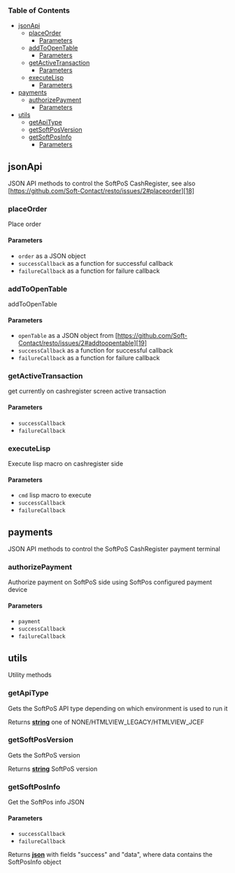 <!-- Generated by documentation.js. Update this documentation by updating the source code. -->

### Table of Contents

*   [jsonApi][1]
    *   [placeOrder][2]
        *   [Parameters][3]
    *   [addToOpenTable][4]
        *   [Parameters][5]
    *   [getActiveTransaction][6]
        *   [Parameters][7]
    *   [executeLisp][8]
        *   [Parameters][9]
*   [payments][10]
    *   [authorizePayment][11]
        *   [Parameters][12]
*   [utils][13]
    *   [getApiType][14]
    *   [getSoftPosVersion][15]
    *   [getSoftPosInfo][16]
        *   [Parameters][17]

## jsonApi

JSON API methods to control the SoftPoS CashRegister, see also [https://github.com/Soft-Contact/resto/issues/2#placeorder][18]

### placeOrder

Place order

#### Parameters

*   `order`  as a JSON object
*   `successCallback`  as a function for successful callback
*   `failureCallback`  as a function for failure callback

### addToOpenTable

addToOpenTable

#### Parameters

*   `openTable`  as a JSON object from [https://github.com/Soft-Contact/resto/issues/2#addtoopentable][19]
*   `successCallback`  as a function for successful callback
*   `failureCallback`  as a function for failure callback

### getActiveTransaction

get currently on cashregister screen active transaction

#### Parameters

*   `successCallback`  
*   `failureCallback`  

### executeLisp

Execute lisp macro on cashregister side

#### Parameters

*   `cmd`  lisp macro to execute
*   `successCallback`  
*   `failureCallback`  

## payments

JSON API methods to control the SoftPoS CashRegister payment terminal

### authorizePayment

Authorize payment on SoftPoS side using SoftPos configured payment device

#### Parameters

*   `payment`  
*   `successCallback`  
*   `failureCallback`  

## utils

Utility methods

### getApiType

Gets the SoftPoS API type depending on which environment is used to run it

Returns **[string][20]** one of NONE/HTMLVIEW_LEGACY/HTMLVIEW_JCEF

### getSoftPosVersion

Gets the SoftPoS version

Returns **[string][20]** SoftPoS version

### getSoftPosInfo

Get the SoftPos info JSON

#### Parameters

*   `successCallback`  
*   `failureCallback`  

Returns **[json][21]** with fields "success" and "data", where data contains the SoftPosInfo object

[1]: #jsonapi

[2]: #placeorder

[3]: #parameters

[4]: #addtoopentable

[5]: #parameters-1

[6]: #getactivetransaction

[7]: #parameters-2

[8]: #executelisp

[9]: #parameters-3

[10]: #payments

[11]: #authorizepayment

[12]: #parameters-4

[13]: #utils

[14]: #getapitype

[15]: #getsoftposversion

[16]: #getsoftposinfo

[17]: #parameters-5

[18]: https://github.com/Soft-Contact/resto/issues/2#placeorder

[19]: https://github.com/Soft-Contact/resto/issues/2#addtoopentable

[20]: https://developer.mozilla.org/docs/Web/JavaScript/Reference/Global_Objects/String

[21]: https://developer.mozilla.org/docs/Web/JavaScript/Reference/Global_Objects/JSON
